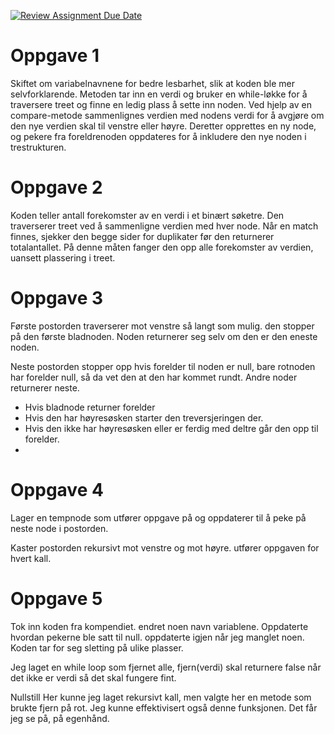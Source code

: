 [![Review Assignment Due Date](https://classroom.github.com/assets/deadline-readme-button-22041afd0340ce965d47ae6ef1cefeee28c7c493a6346c4f15d667ab976d596c.svg)](https://classroom.github.com/a/teLsEufN)


# Oppgave 1
Skiftet om variabelnavnene for bedre lesbarhet, slik at koden ble mer selvforklarende. Metoden tar inn en verdi og bruker en while-løkke for å traversere treet og finne en ledig plass å sette inn noden. Ved hjelp av en compare-metode sammenlignes verdien med nodens verdi for å avgjøre om den nye verdien skal til venstre eller høyre. Deretter opprettes en ny node, og pekere fra foreldrenoden oppdateres for å inkludere den nye noden i trestrukturen.

# Oppgave 2
Koden teller antall forekomster av en verdi i et binært søketre. Den traverserer treet ved å sammenligne verdien med hver node. Når en match finnes, sjekker den begge sider for duplikater før den returnerer totalantallet. På denne måten fanger den opp alle forekomster av verdien, uansett plassering i treet.

# Oppgave 3
Første postorden traverserer mot venstre så langt som mulig. 
den stopper på den første bladnoden. Noden returnerer seg selv om den er den eneste noden.

Neste postorden stopper opp hvis forelder til noden er null, bare rotnoden har forelder null, så da vet den at den har kommet rundt. 
Andre noder returnerer neste.
- Hvis bladnode returner forelder
- Hvis den har høyresøsken starter den treversjeringen der.
- Hvis den ikke har høyresøsken eller er ferdig med deltre går den opp til forelder.
- 
# Oppgave 4
Lager en tempnode som utfører oppgave på og oppdaterer til å peke på neste node i postorden.

Kaster postorden rekursivt mot venstre og mot høyre. utfører oppgaven for hvert kall.

# Oppgave 5

Tok inn koden fra kompendiet. endret noen navn variablene. 
Oppdaterte hvordan pekerne ble satt til null. oppdaterte igjen når jeg manglet noen. Koden tar for seg sletting på ulike plasser.

Jeg laget en while loop som fjernet alle, fjern(verdi) skal returnere false når det ikke er verdi så det skal fungere fint.

Nullstill
Her kunne jeg laget rekursivt kall, men valgte her en metode som brukte fjern på rot. Jeg kunne effektivisert også denne funksjonen. Det får jeg se på, på egenhånd.